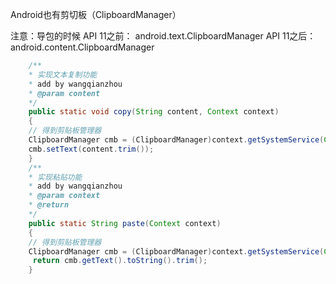 Android也有剪切板（ClipboardManager）

注意：导包的时候
API 11之前： android.text.ClipboardManager
API 11之后： android.content.ClipboardManager

```java 
	/**
	* 实现文本复制功能 
	* add by wangqianzhou 
	* @param content 
	*/  
	public static void copy(String content, Context context)  
	{  
	// 得到剪贴板管理器  
	ClipboardManager cmb = (ClipboardManager)context.getSystemService(Context.CLIPBOARD_SERVICE);  
	cmb.setText(content.trim());  
	}  
	/** 
	* 实现粘贴功能 
	* add by wangqianzhou 
	* @param context 
	* @return 
	*/  
	public static String paste(Context context)  
	{  
	// 得到剪贴板管理器  
	ClipboardManager cmb = (ClipboardManager)context.getSystemService(Context.CLIPBOARD_SERVICE);  
	 return cmb.getText().toString().trim();  
	}  
```

